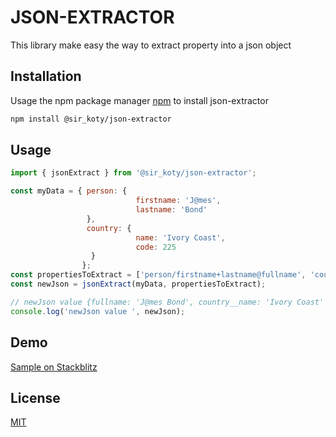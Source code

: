 # JSON-EXTRACTOR

This library make easy the way to extract property into a json object

## Installation

Usage the npm package manager [npm](https://www.npmjs.com/) to install json-extractor

```bash
npm install @sir_koty/json-extractor
```

## Usage

```javascript
import { jsonExtract } from '@sir_koty/json-extractor';

const myData = { person: { 
                            firstname: 'J@mes', 
                            lastname: 'Bond'
                 },
                 country: {
                            name: 'Ivory Coast',
                            code: 225
                  }
                };
const propertiesToExtract = ['person/firstname+lastname@fullname', 'country/name'];
const newJson = jsonExtract(myData, propertiesToExtract);

// newJson value {fullname: 'J@mes Bond', country__name: 'Ivory Coast' }
console.log('newJson value ', newJson);

```
## Demo
[Sample on Stackblitz](https://stackblitz.com/edit/json-extractor-sample?file=index.js)

## License
[MIT](https://choosealicense.com/licenses/mit/)
